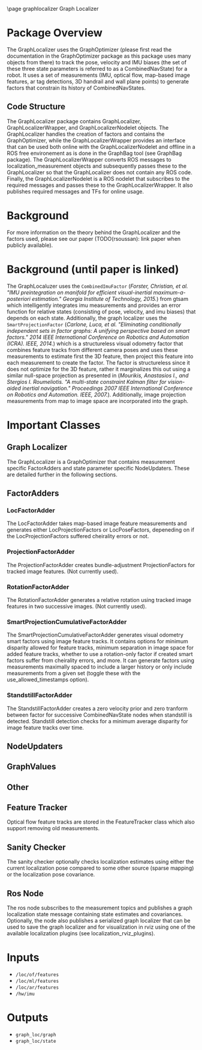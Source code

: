\page graphlocalizer Graph Localizer

# Package Overview
The GraphLocalizer uses the GraphOptimizer (please first read the documentation in the GraphOptimizer package as this package uses many objects from there) to track the pose, velocity and IMU biases (the set of these three state parameters is referred to as a CombinedNavState) for a robot.  It uses a set of measurements (IMU, optical flow, map-based image features, ar tag detections, 3D handrail and wall plane points) to generate factors that constrain its history of CombinedNavStates.  
## Code Structure
The GraphLocalizer package contains GraphLocalizer, GraphLocalizerWrapper, and GraphLocalizerNodelet objects.  The GraphLocalizer handles the creation of factors and contains the GraphOptimizer, while the GraphLocalizerWrapper provides an interface that can be used both online with the GraphLocalizerNodelet and offline in a ROS free environement as is done in the GraphBag tool (see GraphBag package).  The GraphLocalizerWrapper converts ROS messages to localization_measurement objects and subsequently passes these to the GraphLocalizer so that the GraphLocalizer does not contain any ROS code.  Finally, the GraphLocalizerNodelet is a ROS nodelet that subscribes to the required messages and passes these to the GraphLocalizerWrapper.  It also publishes required messages and TFs for online usage. 

# Background
For more information on the theory behind the GraphLocalizer and the factors used, please see our paper (TODO(rsoussan): link paper when publicly available).  
# Background (until paper is linked)
 The GraphLocaluzer uses the `CombinedImuFactor` (_Forster, Christian, et al. "IMU preintegration on manifold for efficient visual-inertial maximum-a-posteriori estimation." Georgia Institute of Technology, 2015._) from gtsam which intelligently integrates imu measurements and provides an error function for relative states (consisting of pose, velocity, and imu biases) that depends on each state.  Additionally, the graph localizer uses the `SmartProjectionFactor` (_Carlone, Luca, et al. "Eliminating conditionally independent sets in factor graphs: A unifying perspective based on smart factors." 2014 IEEE International Conference on Robotics and Automation (ICRA). IEEE, 2014._) which is a structureless visual odometry factor that combines feature tracks from different camera poses and uses these measurements to estimate first the 3D feature, then project this feature into each measurement to create the factor.  The factor is structureless since it does not optimize for the 3D feature, rather it marginalizes this out using a similar null-space projection as presented in (_Mourikis, Anastasios I., and Stergios I. Roumeliotis. "A multi-state constraint Kalman filter for vision-aided inertial navigation." Proceedings 2007 IEEE International Conference on Robotics and Automation. IEEE, 2007._).  Additionally, image projection measurements from map to image space are incorporated into the graph.   


# Important Classes

## Graph Localizer
The GraphLocalizer is a GraphOptimizer that contains measurement specific FactorAdders and state parameter specific NodeUpdaters.  These are detailed further in the following sections.

## FactorAdders
### LocFactorAdder
The LocFactorAdder takes map-based image feature measurements and generates either LocProjectionFactors or LocPoseFactors, depeneding on if the LocProjectionFactors suffered cheirality errors or not.

### ProjectionFactorAdder
The ProjectionFactorAdder creates bundle-adjustment ProjectionFactors for tracked image features. (Not currently used).

### RotationFactorAdder 
The RotationFactorAdder generates a relative rotation using tracked image features in two successive images.  (Not currently used).

### SmartProjectionCumulativeFactorAdder
The SmartProjectionCumulativeFactorAdder generates visual odometry smart factors using image feature tracks.  It contains options for minimum disparity allowed for feature tracks, minimum separation in image space for added feature tracks, whether to use a rotation-only factor if created smart factors suffer from cheirality errors, and more. It can generate factors using measurements maximally spaced to include a larger history or only include measurements from a given set (toggle these with the use_allowed_timestamps option).  

### StandstillFactorAdder
The StandstillFactorAdder creates a zero velocity prior and zero tranform between factor for successive CombinedNavState nodes when standstill is detected.  Standstill detection checks for a minimum average disparity for image feature tracks over time. 

## NodeUpdaters


## GraphValues


## Other


## Feature Tracker
Optical flow feature tracks are stored in the FeatureTracker class which also support removing old measurements.  


## Sanity Checker
The sanity checker optionally checks localization estimates using either the current localization pose compared to some other source (sparse mapping) or the localization pose covariance.

## Ros Node
The ros node subscribes to the measurement topics and publishes a graph localization state message containing state estimates and covariances.  Optionally, the node also publishes a serialized graph localizer that can be used to save the graph localizer and for visualization in rviz using one of the available localization plugins (see localization\_rviz\_plugins).


# Inputs
* `/loc/of/features`
* `/loc/ml/features`
* `/loc/ar/features`
* `/hw/imu`

# Outputs
* `graph_loc/graph`
* `graph_loc/state`
